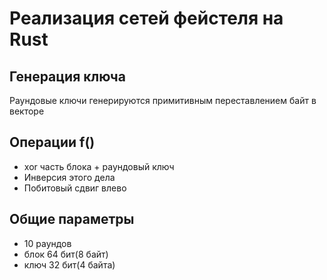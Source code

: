 # Реализация сетей фейстеля на Rust

## Генерация ключа
Раундовые ключи генерируются примитивным переставлением байт в векторе

## Операции f()
- xor часть блока + раундовый ключ
- Инверсия этого дела
- Побитовый сдвиг влево

## Общие параметры 
 - 10 раундов
 - блок 64 бит(8 байт)
 - ключ 32 бит(4 байта)

